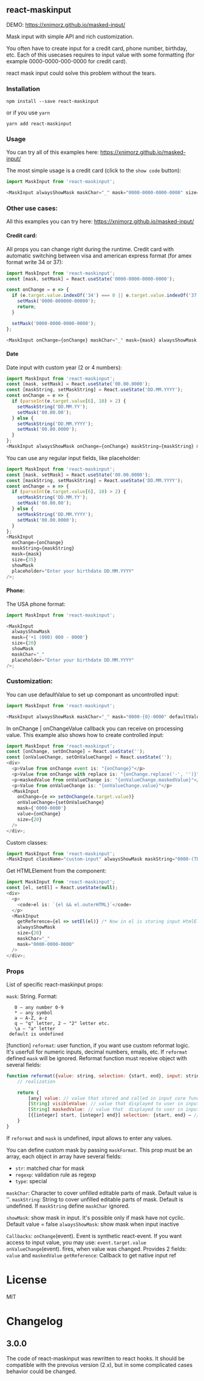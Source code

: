 ## react-maskinput

DEMO: https://xnimorz.github.io/masked-input/

Mask input with simple API and rich customization.

You often have to create input for a credit card, phone number, birthday, etc. Each of this usecases requires to input value with some formatting (for example 0000-0000-000-0000 for credit card).

react mask input could solve this problem without the tears.

### Installation

```noeditor
npm install --save react-maskinput
```

or if you use `yarn`

```noeditor
yarn add react-maskinput
```

### Usage

You can try all of this examples here: https://xnimorz.github.io/masked-input/

The most simple usage is a credit card (click to the `show code` button):

```js
import MaskInput from 'react-maskinput';

<MaskInput alwaysShowMask maskChar="_" mask="0000-0000-0000-0000" size={20} />;
```

### Other use cases:

All this examples you can try here: https://xnimorz.github.io/masked-input/

#### Credit card:

All props you can change right during the runtime.
Credit card with automatic switching between visa and american express format (for amex format write 34 or 37):

```js
import MaskInput from 'react-maskinput';
const [mask, setMask] = React.useState('0000-0000-0000-0000');

const onChange = e => {
  if (e.target.value.indexOf('34') === 0 || e.target.value.indexOf('37') === 0) {
    setMask('0000-000000-00000');
    return;
  }

  setMask('0000-0000-0000-0000');
};

<MaskInput onChange={onChange} maskChar="_" mask={mask} alwaysShowMask size={20} />;
```

#### Date

Date input with custom year (2 or 4 numbers):

```js
import MaskInput from 'react-maskinput';
const [mask, setMask] = React.useState('00.00.0000');
const [maskString, setMaskString] = React.useState('DD.MM.YYYY');
const onChange = e => {
  if (parseInt(e.target.value[6], 10) > 2) {
    setMaskString('DD.MM.YY');
    setMask('00.00.00');
  } else {
    setMaskString('DD.MM.YYYY');
    setMask('00.00.0000');
  }
};
<MaskInput alwaysShowMask onChange={onChange} maskString={maskString} mask={mask} size={20} />;
```

You can use any regular input fields, like placeholder:

```js
import MaskInput from 'react-maskinput';
const [mask, setMask] = React.useState('00.00.0000');
const [maskString, setMaskString] = React.useState('DD.MM.YYYY');
const onChange = e => {
  if (parseInt(e.target.value[6], 10) > 2) {
    setMaskString('DD.MM.YY');
    setMask('00.00.00');
  } else {
    setMaskString('DD.MM.YYYY');
    setMask('00.00.0000');
  }
};
<MaskInput
  onChange={onChange}
  maskString={maskString}
  mask={mask}
  size={35}
  showMask
  placeholder="Enter your birthdate DD.MM.YYYY"
/>;
```

#### Phone:

The USA phone format:

```js
import MaskInput from 'react-maskinput';

<MaskInput
  alwaysShowMask
  mask={'+1 (000) 000 - 0000'}
  size={20}
  showMask
  maskChar="_"
  placeholder="Enter your birthdate DD.MM.YYYY"
/>;
```

### Customization:

You can use defaultValue to set up componant as uncontrolled input:

```js
import MaskInput from 'react-maskinput';

<MaskInput alwaysShowMask maskChar="_" mask="0000-{0}-0000" defaultValue="123456789" />;
```

In onChange | onChangeValue callback you can receive on processing value.
This example also shows how to create controlled input:

```js
import MaskInput from 'react-maskinput';
const [onChange, setOnChange] = React.useState('');
const [onValueChange, setOnValueChange] = React.useState('');
<div>
  <p>Value from onChange event is: "{onChange}"</p>
  <p>Value from onChange with replace is: "{onChange.replace('-', '')}"</p>
  <p>maskedValue from onValueChange is: "{onValueChange.maskedValue}"</p>
  <p>Value from onValueChange is: "{onValueChange.value}"</p>
  <MaskInput
    onChange={e => setOnChange(e.target.value)}
    onValueChange={setOnValueChange}
    mask={'0000-0000'}
    value={onChange}
    size={20}
  />
</div>;
```

Custom classes:

```js
import MaskInput from 'react-maskinput';
<MaskInput className="custom-input" alwaysShowMask maskString="0000-(TEXT)-0000" mask="0000-(aaaa)-0000" />;
```

Get HTMLElement from the component:

```js
import MaskInput from 'react-maskinput';
const [el, setEl] = React.useState(null);
<div>
  <p>
    <code>el is: `{el && el.outerHTML}`</code>
  </p>
  <MaskInput
    getReference={el => setEl(el)} /* Now in el is storing input HtmlElement */
    alwaysShowMask
    size={20}
    maskChar="_"
    mask="0000-0000-0000"
  />
</div>;
```

### Props

List of specific react-maskinput props:

`mask`: String. Format:

```
   0 — any number 0-9
   * — any symbol
   a — A-Z, a-z
   q — "q" letter, 2 — "2" letter etc.
   \a — "a" letter
 default is undefined
```

[function] `reformat`: user function, if you want use custom reformat logic. It's userfull for numeric inputs, decimal numbers, emails, etc.
If `reformat` defined `mask` will be ignored. Reformat function must receive object with several fields:

```javascript
function reformat({value: string, selection: {start, end}, input: string}) {
    // realization

    return {
        [any] value: // value that stored and called in input core functions (such as reformat). Field may have any format,
        [String] visibleValue: // value that displayed to user in input if showMask is false,
        [String] maskedValue: // value that  displayed to user in input if showMask is true,
        [{[integer] start, [integer] end}] selection: {start, end} — // new selection range
    }
}
```

If `reformat` and `mask` is undefined, input allows to enter any values.

You can define custom mask by passing `maskFormat`. This prop must be an array,
each object in array have several fields:

- `str`: matched char for mask
- `regexp`: validation rule as regexp
- `type`: special

`maskChar`: Character to cover unfilled editable parts of mask. Default value is ''.
`maskString`: String to cover unfilled editable parts of mask. Default is undefined. If `maskString` define `maskChar` ignored.

`showMask`: show mask in input. It's possible only if mask have not cyclic. Default value = false
`alwaysShowMask`: show mask when input inactive

`Callbacks`:
`onChange`(event). Event is synthetic react-event. If you want access to input value, you may use: `event.target.value`  
`onValueChange`(event). fires, when value was changed. Provides 2 fields: `value` and `maskedValue`
`getReference`: Callback to get native input ref

# License

MIT

# Changelog

## 3.0.0

The code of react-maskinput was rewritten to react hooks. It should be compatible with the prevoius version (2.x), but in some complicated cases behavior could be changed.